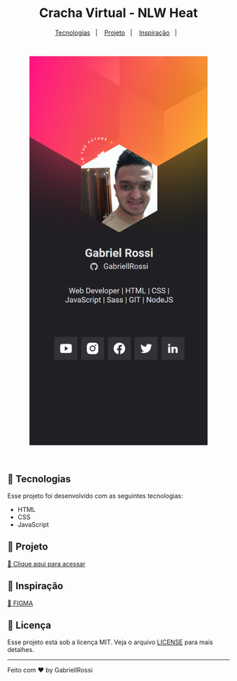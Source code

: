 <h1 align="center">
  Cracha Virtual - NLW Heat
</h1>

<p align="center">
  <a href="#-tecnologias">Tecnologias</a>&nbsp;&nbsp;&nbsp;|&nbsp;&nbsp;&nbsp;
  <a href="#-projeto">Projeto</a>&nbsp;&nbsp;&nbsp;|&nbsp;&nbsp;&nbsp;
  <a href="#-inspiração">Inspiração</a>&nbsp;&nbsp;&nbsp;|&nbsp;&nbsp;&nbsp;
</p>

<br>

<p align="center">
  <img alt="" src=".github/preview.png" width="80%">
</p>

<br>

## 🚀 Tecnologias

Esse projeto foi desenvolvido com as seguintes tecnologias:

- HTML
- CSS
- JavaScript

## 🚧 Projeto

[🔗 Clique aqui para acessar](https://cracha-nlw-heat-gabriellrossi.vercel.app/)

## 🎨 Inspiração

[🔗 FIGMA](<https://www.figma.com/file/aaKwbSxMsZSMvrn3raRoEn/%5BNLW-Heat---Mission%3A-Origin%5D-DoWhile2021-(Community)>)

## :memo: Licença

Esse projeto está sob a licença MIT. Veja o arquivo [LICENSE](LICENSE) para mais detalhes.

---

Feito com ♥ by GabriellRossi

